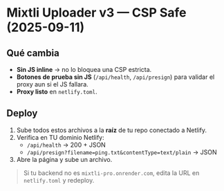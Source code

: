 # Mixtli Uploader v3 — CSP Safe (2025-09-11)

## Qué cambia
- **Sin JS inline** → no lo bloquea una CSP estricta.
- **Botones de prueba sin JS** (`/api/health`, `/api/presign`) para validar el proxy aun si el JS fallara.
- **Proxy listo** en `netlify.toml`.

## Deploy
1) Sube todos estos archivos a la **raíz** de tu repo conectado a Netlify.
2) Verifica en TU dominio Netlify:
   - `/api/health` → 200 + JSON
   - `/api/presign?filename=ping.txt&contentType=text/plain` → JSON
3) Abre la página y sube un archivo.

> Si tu backend no es `mixtli-pro.onrender.com`, edita la URL en `netlify.toml` y redeploy.
